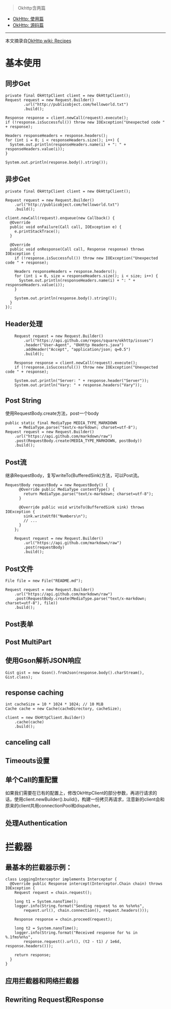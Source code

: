 > Okhttp含两篇
* [OkHttp: 使用篇](OkHttp（一）：使用篇.md)
* [OkHttp: 源码篇](网络库：OkHttp3源码阅读.md)

---
本文摘录自[OkHttp wiki: Recipes](https://github.com/square/okhttp/wiki/Recipes)
# 基本使用
## 同步Get

```
private final OkHttpClient client = new OkHttpClient();
Request request = new Request.Builder()
        .url("http://publicobject.com/helloworld.txt")
        .build();

Response response = client.newCall(request).execute();
if (!response.isSuccessful()) throw new IOException("Unexpected code " + response);

Headers responseHeaders = response.headers();
for (int i = 0; i < responseHeaders.size(); i++) {
  System.out.println(responseHeaders.name(i) + ": " + responseHeaders.value(i));
}

System.out.println(response.body().string());

```
## 异步Get
```
private final OkHttpClient client = new OkHttpClient();

Request request = new Request.Builder()
    .url("http://publicobject.com/helloworld.txt")
    .build();

client.newCall(request).enqueue(new Callback() {
  @Override 
  public void onFailure(Call call, IOException e) {
    e.printStackTrace();
  }

  @Override 
  public void onResponse(Call call, Response response) throws IOException {
    if (!response.isSuccessful()) throw new IOException("Unexpected code " + response);

    Headers responseHeaders = response.headers();
    for (int i = 0, size = responseHeaders.size(); i < size; i++) {
      System.out.println(responseHeaders.name(i) + ": " + responseHeaders.value(i));
    }

    System.out.println(response.body().string());
  }
});

```

## Header处理
```
    Request request = new Request.Builder()
        .url("https://api.github.com/repos/square/okhttp/issues")
        .header("User-Agent", "OkHttp Headers.java")
        .addHeader("Accept", "application/json; q=0.5")
        .build();

    Response response = client.newCall(request).execute();
    if (!response.isSuccessful()) throw new IOException("Unexpected code " + response);

    System.out.println("Server: " + response.header("Server"));
    System.out.println("Vary: " + response.headers("Vary"));
```

## Post String
使用RequestBody.create方法，post一个body
```
public static final MediaType MEDIA_TYPE_MARKDOWN
      = MediaType.parse("text/x-markdown; charset=utf-8");
Request request = new Request.Builder()
    .url("https://api.github.com/markdown/raw")
    .post(RequestBody.create(MEDIA_TYPE_MARKDOWN, postBody))
    .build();
```

## Post流
继承RequestBody，复写writeTo(BufferedSink)方法，可以Post流。
```
RequestBody requestBody = new RequestBody() {
      @Override public MediaType contentType() {
        return MediaType.parse("text/x-markdown; charset=utf-8");
      }

      @Override public void writeTo(BufferedSink sink) throws IOException {
        sink.writeUtf8("Numbers\n");
        // ...
      }
    };

    Request request = new Request.Builder()
        .url("https://api.github.com/markdown/raw")
        .post(requestBody)
        .build();
```

## Post文件
```
File file = new File("README.md");

Request request = new Request.Builder()
    .url("https://api.github.com/markdown/raw")
    .post(RequestBody.create(MediaType.parse("text/x-markdown; charset=utf-8"), file))
    .build();
```

## Post表单

## Post MultiPart

## 使用Gson解析JSON响应
```
Gist gist = new Gson().fromJson(response.body().charStream(), Gist.class);
```

## response caching
```
int cacheSize = 10 * 1024 * 1024; // 10 MiB
Cache cache = new Cache(cacheDirectory, cacheSize);

client = new OkHttpClient.Builder()
    .cache(cache)
    .build();
```

## canceling call

## Timeouts设置

## 单个Call的重配置
如果我们需要在已有的配置上，修改OkHttpClient的部分参数，再进行请求的话，使用client.newBuilder().build()，构建一份拷贝再请求，注意新的client会和原来的client共用connectionPool和dispatcher。

## 处理Authentication

# 拦截器
## 最基本的拦截器示例：
```
class LoggingInterceptor implements Interceptor {
  @Override public Response intercept(Interceptor.Chain chain) throws IOException {
    Request request = chain.request();

    long t1 = System.nanoTime();
    logger.info(String.format("Sending request %s on %s%n%s",
        request.url(), chain.connection(), request.headers()));

    Response response = chain.proceed(request);

    long t2 = System.nanoTime();
    logger.info(String.format("Received response for %s in %.1fms%n%s",
        response.request().url(), (t2 - t1) / 1e6d, response.headers()));

    return response;
  }
}
```
## 应用拦截器和网络拦截器

## Rewriting Request和Response
